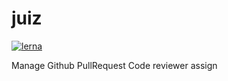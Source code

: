 # juiz

[![lerna](https://img.shields.io/badge/maintained%20with-lerna-cc00ff.svg)](https://lernajs.io/)

Manage Github PullRequest Code reviewer assign
